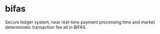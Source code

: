 # bifas
Secure ledger system, near real-time payment processing time and market deterministic transaction fee all in BIFAS.

